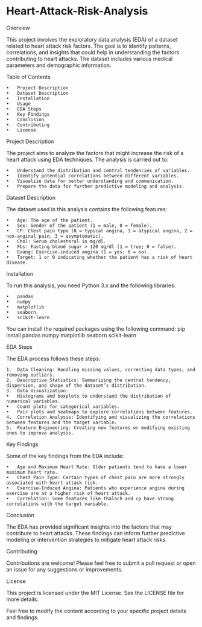 # Heart-Attack-Risk-Analysis

Overview

This project involves the exploratory data analysis (EDA) of a dataset related to heart attack risk factors. The goal is to identify patterns, correlations, and insights that could help in understanding the factors contributing to heart attacks. The dataset includes various medical parameters and demographic information.

Table of Contents

	•	Project Description
	•	Dataset Description
	•	Installation
	•	Usage
	•	EDA Steps
	•	Key Findings
	•	Conclusion
	•	Contributing
	•	License

Project Description

The project aims to analyze the factors that might increase the risk of a heart attack using EDA techniques. The analysis is carried out to:

	•	Understand the distribution and central tendencies of variables.
	•	Identify potential correlations between different variables.
	•	Visualize data for better understanding and communication.
	•	Prepare the data for further predictive modeling and analysis.

Dataset Description

The dataset used in this analysis contains the following features:

	•	Age: The age of the patient.
	•	Sex: Gender of the patient (1 = male, 0 = female).
	•	CP: Chest pain type (0 = typical angina, 1 = atypical angina, 2 = non-anginal pain, 3 = asymptomatic).
	•	Chol: Serum cholesterol in mg/dl.
	•	Fbs: Fasting blood sugar > 120 mg/dl (1 = true; 0 = false).
	•	Exang: Exercise-induced angina (1 = yes; 0 = no).
	•	Target: 1 or 0 indicating whether the patient has a risk of heart disease.

Installation

To run this analysis, you need Python 3.x and the following libraries:

	•	pandas
	•	numpy
	•	matplotlib
	•	seaborn
	•	scikit-learn

You can install the required packages using the following command:
pip install pandas numpy matplotlib seaborn scikit-learn

EDA Steps

The EDA process follows these steps:

	1.	Data Cleaning: Handling missing values, correcting data types, and removing outliers.
	2.	Descriptive Statistics: Summarizing the central tendency, dispersion, and shape of the dataset’s distribution.
	3.	Data Visualization:
	•	Histograms and boxplots to understand the distribution of numerical variables.
	•	Count plots for categorical variables.
	•	Pair plots and heatmaps to explore correlations between features.
	4.	Correlation Analysis: Identifying and visualizing the correlations between features and the target variable.
	5.	Feature Engineering: Creating new features or modifying existing ones to improve analysis.

Key Findings

Some of the key findings from the EDA include:

	•	Age and Maximum Heart Rate: Older patients tend to have a lower maximum heart rate.
	•	Chest Pain Type: Certain types of chest pain are more strongly associated with heart attack risk.
	•	Exercise-Induced Angina: Patients who experience angina during exercise are at a higher risk of heart attack.
	•	Correlation: Some features like thalach and cp have strong correlations with the target variable.

Conclusion

The EDA has provided significant insights into the factors that may contribute to heart attacks. These findings can inform further predictive modeling or intervention strategies to mitigate heart attack risks.

Contributing

Contributions are welcome! Please feel free to submit a pull request or open an issue for any suggestions or improvements.

License

This project is licensed under the MIT License. See the LICENSE file for more details.

Feel free to modify the content according to your specific project details and findings.
